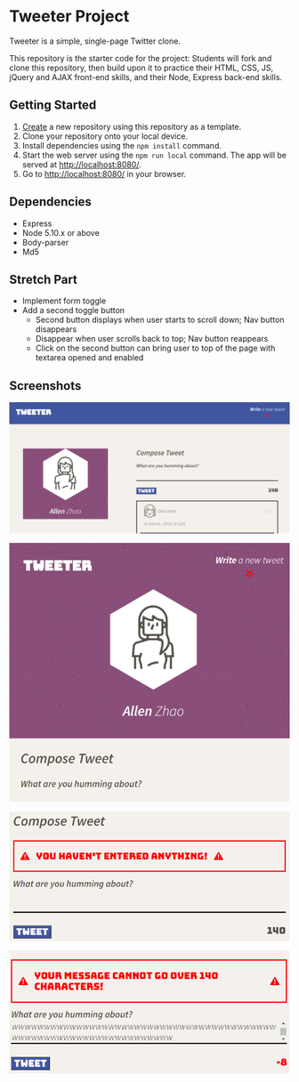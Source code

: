 # Tweeter Project

Tweeter is a simple, single-page Twitter clone.

This repository is the starter code for the project: Students will fork and clone this repository, then build upon it to practice their HTML, CSS, JS, jQuery and AJAX front-end skills, and their Node, Express back-end skills.

## Getting Started

1. [Create](https://docs.github.com/en/repositories/creating-and-managing-repositories/creating-a-repository-from-a-template) a new repository using this repository as a template.
2. Clone your repository onto your local device.
3. Install dependencies using the `npm install` command.
3. Start the web server using the `npm run local` command. The app will be served at <http://localhost:8080/>.
4. Go to <http://localhost:8080/> in your browser.

## Dependencies

- Express
- Node 5.10.x or above
- Body-parser
- Md5

## Stretch Part
- Implement form toggle
- Add a second toggle button
  - Second button displays when user starts to scroll down; Nav button disappears
  - Disappear when user scrolls back to top; Nav button reappears
  - Click on the second button can bring user to top of the page with textarea opened and enabled

## Screenshots

!["screenshot of home page in PC"](https://github.com/Allenzzp/tweeter/blob/master/docs/homepage_pc.png)

!["screenshot of home page in mobile"](https://github.com/Allenzzp/tweeter/blob/master/docs/homepage_mobile.png)

!["screenshot of error message"](https://github.com/Allenzzp/tweeter/blob/master/docs/error1_no_input.png)

!["screenshot of error message"](https://github.com/Allenzzp/tweeter/blob/master/docs/error2_input_over_140.png)
